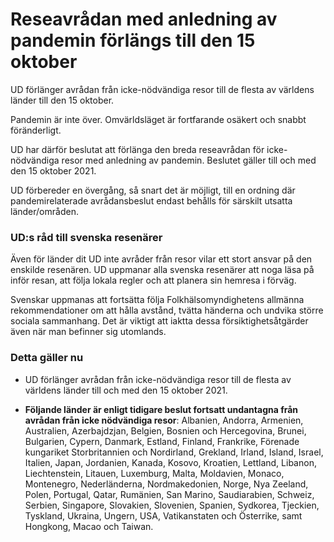 # Reseavrådan med anledning av pandemin förlängs till den 15 oktober

UD förlänger avrådan från icke-nödvändiga resor till de flesta av världens länder till den 15 oktober.



Pandemin är inte över. Omvärldsläget är fortfarande osäkert och snabbt föränderligt.

UD har därför beslutat att förlänga den breda reseavrådan för icke-nödvändiga resor med anledning av pandemin. Beslutet gäller till och med den 15 oktober 2021.

UD förbereder en övergång, så snart det är möjligt, till en ordning där pandemirelaterade avrådansbeslut endast behålls för särskilt utsatta länder/områden.

### UD:s råd till svenska resenärer

Även för länder dit UD inte avråder från resor vilar ett stort ansvar på den enskilde resenären. UD uppmanar alla svenska resenärer att noga läsa på inför resan, att följa lokala regler och att planera sin hemresa i förväg.

Svenskar uppmanas att fortsätta följa Folkhälsomyndighetens allmänna rekommendationer om att hålla avstånd, tvätta händerna och undvika större sociala sammanhang. Det är viktigt att iaktta dessa försiktighetsåtgärder även när man befinner sig utomlands.

### Detta gäller nu

- UD förlänger avrådan från icke-nödvändiga resor till de flesta av världens länder till och med den 15 oktober 2021.

- **Följande länder är enligt tidigare beslut fortsatt undantagna från avrådan från icke nödvändiga resor**: Albanien, Andorra, Armenien, Australien, Azerbajdzjan, Belgien, Bosnien och Hercegovina, Brunei, Bulgarien, Cypern, Danmark, Estland, Finland, Frankrike, Förenade kungariket Storbritannien och Nordirland, Grekland, Irland, Island, Israel, Italien, Japan, Jordanien, Kanada, Kosovo, Kroatien, Lettland, Libanon, Liechtenstein, Litauen, Luxemburg, Malta, Moldavien, Monaco, Montenegro, Nederländerna, Nordmakedonien, Norge, Nya Zeeland, Polen, Portugal, Qatar, Rumänien, San Marino, Saudiarabien, Schweiz, Serbien, Singapore, Slovakien, Slovenien, Spanien, Sydkorea, Tjeckien, Tyskland, Ukraina, Ungern, USA, Vatikanstaten och Österrike, samt Hongkong, Macao och Taiwan.
